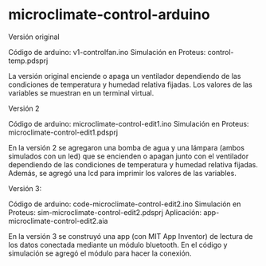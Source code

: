 # microclimate-control-arduino

Versión original

Código de arduino: v1-controlfan.ino
Simulación en Proteus: control-temp.pdsprj

La versión original enciende o apaga un ventilador dependiendo de las condiciones de temperatura y humedad relativa fijadas. Los valores de las variables 
se muestran en un terminal virtual.

Versión 2

Código de arduino: microclimate-control-edit1.ino
Simulación en Proteus: microclimate-control-edit1.pdsprj

En la versión 2 se agregaron una bomba de agua y una lámpara (ambos simulados con un led) que se encienden o apagan junto con el ventilador dependiendo de las condiciones
de temperatura y humedad relativa fijadas. Además, se agregó una lcd para imprimir los valores de las variables. 

Versión 3: 

Código de arduino: code-microclimate-control-edit2.ino
Simulación en Proteus: sim-microclimate-control-edit2.pdsprj
Aplicación: app-microclimate-control-edit2.aia

En la versión 3 se construyó una app (con MIT App Inventor) de lectura de los datos conectada mediante un módulo bluetooth. En el código y simulación se agregó el módulo para hacer
la conexión. 
